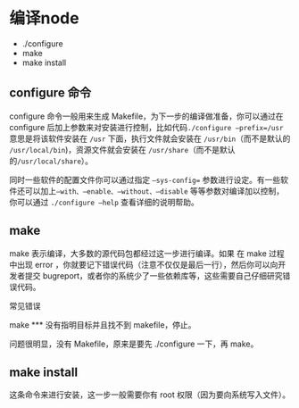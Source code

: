 # 编译node

- ./configure
- make
- make install

## configure 命令

configure 命令一般用来生成 Makefile，为下一步的编译做准备，你可以通过在 configure 后加上参数来对安装进行控制，比如代码`./configure –prefix=/usr` 意思是将该软件安装在 `/usr` 下面，执行文件就会安装在 `/usr/bin`（而不是默认的 `/usr/local/bin`)，资源文件就会安装在 `/usr/share`（而不是默认的`/usr/local/share`）。

同时一些软件的配置文件你可以通过指定 `–sys-config=` 参数进行设定。有一些软件还可以加上`–with、–enable、–without、–disable` 等等参数对编译加以控制，你可以通过 `./configure –help` 查看详细的说明帮助。

## make

make 表示编译，大多数的源代码包都经过这一步进行编译。如果 在 make 过程中出现 error ，你就要记下错误代码（注意不仅仅是最后一行），然后你可以向开发者提交 bugreport，或者你的系统少了一些依赖库等，这些需要自己仔细研究错误代码。

常见错误

make *** 没有指明目标并且找不到 makefile，停止。

问题很明显，没有 Makefile，原来是要先 ./configure 一下，再 make。

## make install

这条命令来进行安装，这一步一般需要你有 root 权限（因为要向系统写入文件）。
